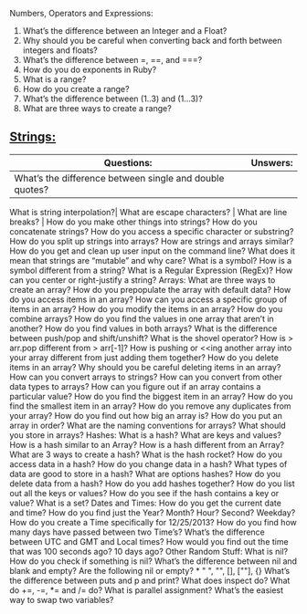 Numbers, Operators and Expressions:
<ol>
<li>What’s the difference between an Integer and a Float?</li>
<li>Why should you be careful when converting back and forth between integers and floats?</li>
<li>What’s the difference between =, ==, and ===?</li>
<li>How do you do exponents in Ruby?</li>
<li>What is a range?</li>
<li>How do you create a range?</li>
<li>What’s the difference between (1..3) and (1...3)?</li>
<li>What are three ways to create a range?</li>
</ol>
<h2><a href="https://www.eriktrautman.com/posts/ruby-explained-strings">Strings:</a></h2> 

Questions:|   Unswers:  
----------|-----------------------
What’s the difference between single and double quotes?|

What is string interpolation?|
What are escape characters? |
What are line breaks? |
How do you make other things into strings?
How do you concatenate strings?
How do you access a specific character or substring?
How do you split up strings into arrays?
How are strings and arrays similar?
How do you get and clean up user input on the command line?
What does it mean that strings are “mutable” and why care?
What is a symbol?
How is a symbol different from a string?
What is a Regular Expression (RegEx)?
How can you center or right-justify a string?
Arrays:
What are three ways to create an array?
How do you prepopulate the array with default data?
How do you access items in an array?
How can you access a specific group of items in an array?
How do you modify the items in an array?
How do you combine arrays?
How do you find the values in one array that aren’t in another?
How do you find values in both arrays?
What is the difference between push/pop and shift/unshift?
What is the shovel operator?
How is > arr.pop different from > arr[-1]?
How is pushing or <<ing another array into your array different from just adding them together?
How do you delete items in an array?
Why should you be careful deleting items in an array?
How can you convert arrays to strings?
How can you convert from other data types to arrays?
How can you figure out if an array contains a particular value?
How do you find the biggest item in an array?
How do you find the smallest item in an array?
How do you remove any duplicates from your array?
How do you find out how big an array is?
How do you put an array in order?
What are the naming conventions for arrays?
What should you store in arrays?
Hashes:
What is a hash?
What are keys and values?
How is a hash similar to an Array?
How is a hash different from an Array?
What are 3 ways to create a hash?
What is the hash rocket?
How do you access data in a hash?
How do you change data in a hash?
What types of data are good to store in a hash?
What are options hashes?
How do you delete data from a hash?
How do you add hashes together?
How do you list out all the keys or values?
How do you see if the hash contains a key or value?
What is a set?
Dates and Times:
How do you get the current date and time?
How do you find just the Year? Month? Hour? Second? Weekday?
How do you create a Time specifically for 12/25/2013?
How do you find how many days have passed between two Time’s?
What’s the difference between UTC and GMT and Local times?
How would you find out the time that was 100 seconds ago? 10 days ago?
Other Random Stuff:
What is nil?
How do you check if something is nil?
What’s the difference between nil and blank and empty?
Are the following nil or empty? * " ", "", [], [""], {}
What’s the difference between puts and p and print?
What does inspect do?
What do +=, -=, *= and /= do?
What is parallel assignment?
What’s the easiest way to swap two variables?

